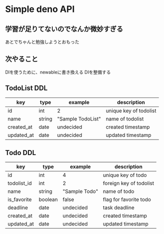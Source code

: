 # Simple deno API

## 学習が足りてないのでなんか微妙すぎる

あとでちゃんと勉強しようとおもった

## 次やること

DIを使うために、newableに書き換える
DIを整備する

## TodoList DDL

| key         | type   | example           | description            |
|-------------|--------|-------------------|------------------------|
| id          | int    | 2                 | unique key of todolist |
| name        | string | "Sample TodoList" | name of todolist       |
| created\_at | date   | undecided         | created timestamp      |
| updated\_at | date   | undecided         | updated timestamp      |

## Todo DDL

| key          | type    | example       | description             |
|--------------|---------|---------------|-------------------------|
| id           | int     | 4             | unique key of todo      |
| todolist\_id | int     | 2             | foreign key of todolist |
| name         | string  | "Sample Todo" | name of todo            |
| is\_favorite | boolean | false         | flag for favorite todo  |
| deadline     | date    | undecided     | task deadline           |
| created\_at  | date    | undecided     | created timestamp       |
| updated\_at  | date    | undecided     | updated timestamp       |
